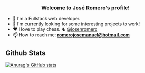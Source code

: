 <h3 align="center">
  Welcome to José Romero's profile!
</h2>

- 🌱 I'm a Fullstack web developer.
- 🔎 I'm currently looking for some interesting projects to work!
- ❤️ I love to play chess. ♞ [@josenromero](https://lichess.org/@/josenromero)
- 📫 How to reach me: <b>romerojosemanuel@hotmail.com</b>

## Github Stats

[![Anurag's GitHub stats](https://github-readme-stats.vercel.app/api?username=JosenRomero&show_icons=true&theme=nord)](https://github.com/anuraghazra/github-readme-stats)
